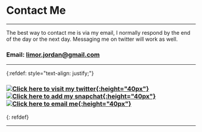 # Contact Me
* * *
The best way to contact me is via my email, I normally respond by the end of the day or the next day. Messaging me on twitter will work as well.
### Email: limor.jordan@gmail.com
* * *
{:refdef: style="text-align: justify;"}
### [![Click here to visit my twitter](https://upload.wikimedia.org/wikipedia/en/9/9f/Twitter_bird_logo_2012.svg){:height="40px"}](https://twitter.com/chilaxan1 "My Twitter") [![Click here to add my snapchat](https://upload.wikimedia.org/wikipedia/en/c/c4/Snapchat_logo.svg){:height="40px"}](https://www.snapchat.com/add/jlimor904 "My Snapchat") [![Click here to email me](https://upload.wikimedia.org/wikipedia/commons/a/ab/Gmail_Icon.svg){:height="40px"}](mailto://limor.jordan@gmail.com "My Email")
{: refdef}
* * *
